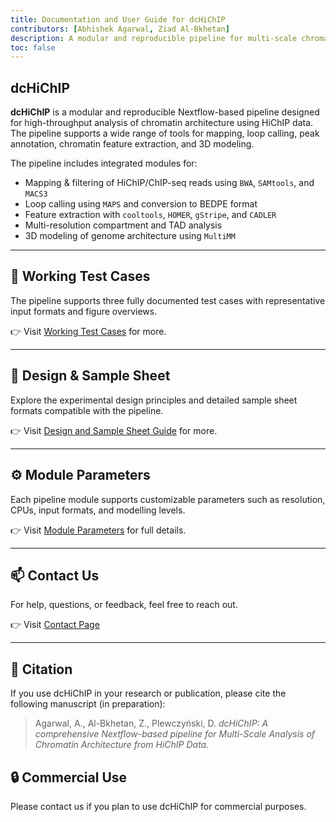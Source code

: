 ```yaml
---
title: Documentation and User Guide for dcHiChIP
contributors: [Abhishek Agarwal, Ziad Al-Bkhetan]
description: A modular and reproducible pipeline for multi-scale chromatin architecture analysis from HiChIP data.
toc: false
---
```


## dcHiChIP

**dcHiChIP** is a modular and reproducible Nextflow-based pipeline designed for high-throughput analysis of chromatin architecture using HiChIP data. The pipeline supports a wide range of tools for mapping, loop calling, peak annotation, chromatin feature extraction, and 3D modeling.

The pipeline includes integrated modules for:

- Mapping & filtering of HiChIP/ChIP-seq reads using `BWA`, `SAMtools`, and `MACS3`
- Loop calling using `MAPS` and conversion to BEDPE format
- Feature extraction with `cooltools`, `HOMER`, `gStripe`, and `CADLER`
- Multi-resolution compartment and TAD analysis
- 3D modeling of genome architecture using `MultiMM`

<hr/>

## 📂 Working Test Cases

The pipeline supports three fully documented test cases with representative input formats and figure overviews.

👉 Visit [Working Test Cases](/dcHiChIP/working_cases) for more.

<hr/>

## 🧪 Design & Sample Sheet

Explore the experimental design principles and detailed sample sheet formats compatible with the pipeline.

👉 Visit [Design and Sample Sheet Guide](/dcHiChIP/design_samplesheet) for more.

<hr/>

## ⚙️ Module Parameters

Each pipeline module supports customizable parameters such as resolution, CPUs, input formats, and modelling levels.

👉 Visit [Module Parameters](/dcHiChIP/parameters) for full details.

<hr/>

## 📫 Contact Us

For help, questions, or feedback, feel free to reach out.

👉 Visit [Contact Page](/dcHiChIP/contact_us)

<hr/>

## 📄 Citation

If you use dcHiChIP in your research or publication, please cite the following manuscript (in preparation):

> Agarwal, A., Al-Bkhetan, Z., Plewczyński, D. *dcHiChIP: A comprehensive Nextflow-based pipeline for Multi-Scale Analysis of Chromatin Architecture from HiChIP Data.*

## 🔒 Commercial Use

Please contact us if you plan to use dcHiChIP for commercial purposes.
